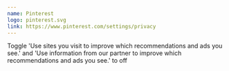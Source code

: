 ```yaml
---
name: Pinterest
logo: pinterest.svg
link: https://www.pinterest.com/settings/privacy
---
```

Toggle 'Use sites you visit to improve which recommendations and ads you see.' and  'Use information from our partner to improve which recommendations and ads you see.' to off